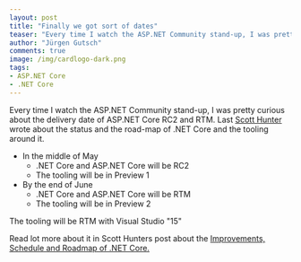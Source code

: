 ```yaml
--- 
layout: post
title: "Finally we got sort of dates"
teaser: "Every time I watch the ASP.NET Community stand-up, I was pretty curious about the delivery date of ASP.NET Core RC2 and RTM. Last week Scott Hunter wrote about the status and the road-map of .NET Core and the tooling around it."
author: "Jürgen Gutsch"
comments: true
image: /img/cardlogo-dark.png
tags: 
- ASP.NET Core
- .NET Core
---
```


Every time I watch the ASP.NET Community stand-up, I was pretty curious about the delivery date of ASP.NET Core RC2 and RTM. Last [Scott Hunter](https://twitter.com/coolcsh) wrote about the status and the road-map of .NET Core and the tooling around it.

- In the middle of May
  - .NET Core and ASP.NET Core will be RC2
  - The tooling will be in Preview 1
- By the end of June
  - .NET Core and ASP.NET Core will be RTM
  - The tooling will be in Preview 2

The tooling will be RTM with Visual Studio "15"

Read lot more about it in Scott Hunters post about the [Improvements, Schedule and Roadmap of .NET Core.](https://blogs.msdn.microsoft.com/dotnet/2016/05/06/net-core-rc2-improvements-schedule-and-roadmap/)